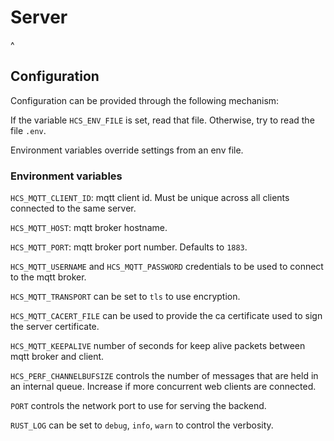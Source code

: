 # Server

^

## Configuration

Configuration can be provided through the following mechanism:

If the variable `HCS_ENV_FILE` is set, read that file. Otherwise, try to read the file `.env`.

Environment variables override settings from an env file.

### Environment variables

`HCS_MQTT_CLIENT_ID`: mqtt client id. Must be unique across all clients connected to the same server.

`HCS_MQTT_HOST`: mqtt broker hostname.

`HCS_MQTT_PORT`: mqtt broker port number. Defaults to `1883`.

`HCS_MQTT_USERNAME` and `HCS_MQTT_PASSWORD` credentials to be used to connect to the mqtt broker.

`HCS_MQTT_TRANSPORT` can be set to `tls` to use encryption.

`HCS_MQTT_CACERT_FILE` can be used to provide the ca certificate used to sign the server certificate.

`HCS_MQTT_KEEPALIVE` number of seconds for keep alive packets between mqtt broker and client.

`HCS_PERF_CHANNELBUFSIZE` controls the number of messages that are held in an internal queue. Increase if more
concurrent web clients are connected.

`PORT` controls the network port to use for serving the backend.

`RUST_LOG` can be set to `debug`, `info`, `warn` to control the verbosity.
